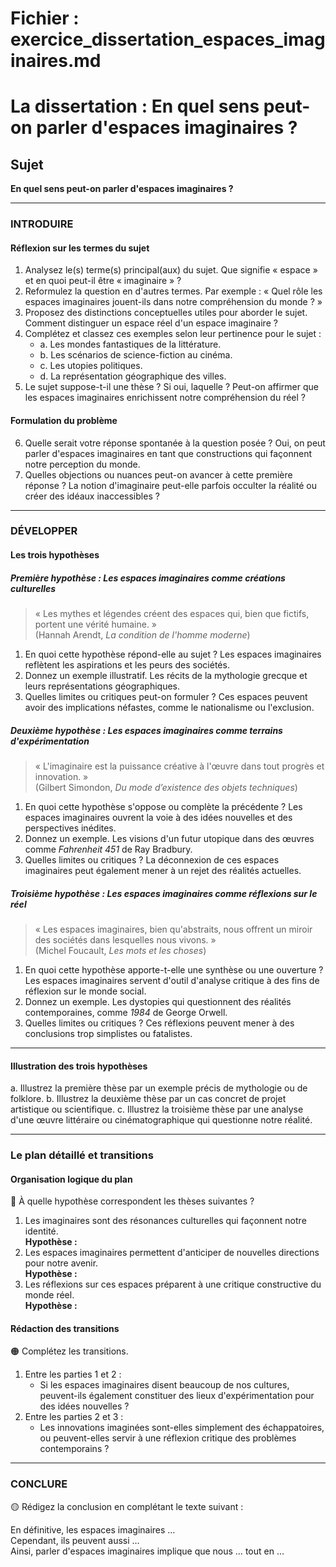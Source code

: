 # Fichier : exercice_dissertation_espaces_imaginaires.md

# La dissertation : En quel sens peut-on parler d'espaces imaginaires ?

## Sujet
**En quel sens peut-on parler d'espaces imaginaires ?**

---

### INTRODUIRE

#### Réflexion sur les termes du sujet

1. Analysez le(s) terme(s) principal(aux) du sujet. Que signifie « espace » et en quoi peut-il être « imaginaire » ? 
2. Reformulez la question en d'autres termes. Par exemple : « Quel rôle les espaces imaginaires jouent-ils dans notre compréhension du monde ? »
3. Proposez des distinctions conceptuelles utiles pour aborder le sujet. Comment distinguer un espace réel d'un espace imaginaire ?
4. Complétez et classez ces exemples selon leur pertinence pour le sujet :
   - a. Les mondes fantastiques de la littérature.
   - b. Les scénarios de science-fiction au cinéma.
   - c. Les utopies politiques.
   - d. La représentation géographique des villes.
5. Le sujet suppose-t-il une thèse ? Si oui, laquelle ? Peut-on affirmer que les espaces imaginaires enrichissent notre compréhension du réel ?

#### Formulation du problème

6. Quelle serait votre réponse spontanée à la question posée ? Oui, on peut parler d'espaces imaginaires en tant que constructions qui façonnent notre perception du monde.
7. Quelles objections ou nuances peut-on avancer à cette première réponse ? La notion d'imaginaire peut-elle parfois occulter la réalité ou créer des idéaux inaccessibles ?

---

### DÉVELOPPER

#### Les trois hypothèses

##### Première hypothèse : Les espaces imaginaires comme créations culturelles

> « Les mythes et légendes créent des espaces qui, bien que fictifs, portent une vérité humaine. »  
> (Hannah Arendt, *La condition de l'homme moderne*)

1. En quoi cette hypothèse répond-elle au sujet ? Les espaces imaginaires reflètent les aspirations et les peurs des sociétés.
2. Donnez un exemple illustratif. Les récits de la mythologie grecque et leurs représentations géographiques.
3. Quelles limites ou critiques peut-on formuler ? Ces espaces peuvent avoir des implications néfastes, comme le nationalisme ou l'exclusion.

##### Deuxième hypothèse : Les espaces imaginaires comme terrains d'expérimentation

> « L'imaginaire est la puissance créative à l'œuvre dans tout progrès et innovation. »  
> (Gilbert Simondon, *Du mode d’existence des objets techniques*)

1. En quoi cette hypothèse s'oppose ou complète la précédente ? Les espaces imaginaires ouvrent la voie à des idées nouvelles et des perspectives inédites.
2. Donnez un exemple. Les visions d'un futur utopique dans des œuvres comme *Fahrenheit 451* de Ray Bradbury.
3. Quelles limites ou critiques ? La déconnexion de ces espaces imaginaires peut également mener à un rejet des réalités actuelles.

##### Troisième hypothèse : Les espaces imaginaires comme réflexions sur le réel

> « Les espaces imaginaires, bien qu'abstraits, nous offrent un miroir des sociétés dans lesquelles nous vivons. »  
> (Michel Foucault, *Les mots et les choses*)

1. En quoi cette hypothèse apporte-t-elle une synthèse ou une ouverture ? Les espaces imaginaires servent d'outil d'analyse critique à des fins de réflexion sur le monde social.
2. Donnez un exemple. Les dystopies qui questionnent des réalités contemporaines, comme *1984* de George Orwell.
3. Quelles limites ou critiques ? Ces réflexions peuvent mener à des conclusions trop simplistes ou fatalistes.

---

#### Illustration des trois hypothèses

a. Illustrez la première thèse par un exemple précis de mythologie ou de folklore.
b. Illustrez la deuxième thèse par un cas concret de projet artistique ou scientifique.
c. Illustrez la troisième thèse par une analyse d'une œuvre littéraire ou cinématographique qui questionne notre réalité.

---

### Le plan détaillé et transitions

#### Organisation logique du plan

🔴 À quelle hypothèse correspondent les thèses suivantes ?

1. Les imaginaires sont des résonances culturelles qui façonnent notre identité.  
   **Hypothèse :**
2. Les espaces imaginaires permettent d'anticiper de nouvelles directions pour notre avenir.  
   **Hypothèse :**
3. Les réflexions sur ces espaces préparent à une critique constructive du monde réel.  
   **Hypothèse :**

#### Rédaction des transitions

🟠 Complétez les transitions.

1. Entre les parties 1 et 2 :  
   - Si les espaces imaginaires disent beaucoup de nos cultures, peuvent-ils également constituer des lieux d'expérimentation pour des idées nouvelles ?
2. Entre les parties 2 et 3 :  
   - Les innovations imaginées sont-elles simplement des échappatoires, ou peuvent-elles servir à une réflexion critique des problèmes contemporains ?

---

### CONCLURE

🟡 Rédigez la conclusion en complétant le texte suivant :

En définitive, les espaces imaginaires …  
Cependant, ils peuvent aussi …  
Ainsi, parler d'espaces imaginaires implique que nous … tout en …